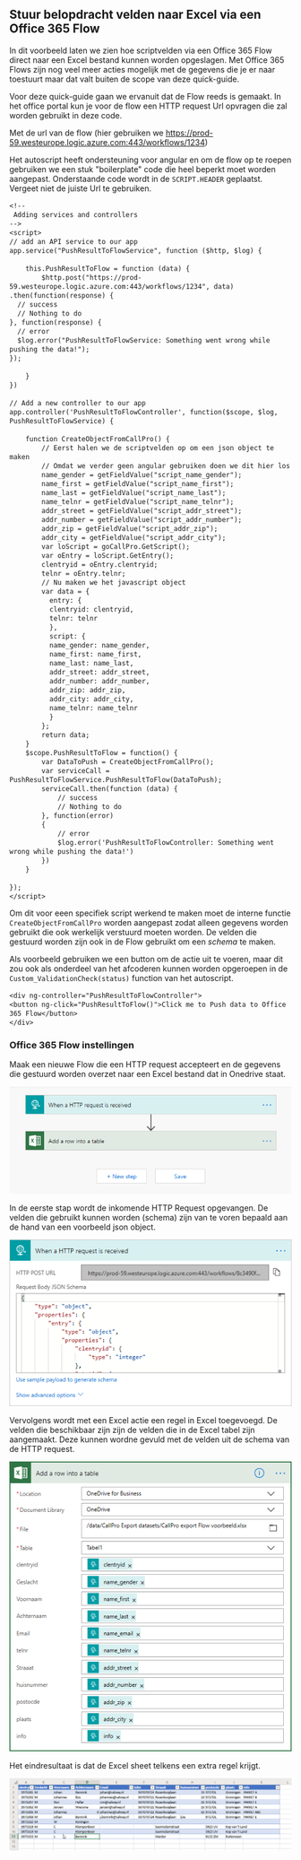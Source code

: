 ## Stuur belopdracht velden naar Excel via een Office 365 Flow ##

In dit voorbeeld laten we zien hoe scriptvelden via een Office 365 Flow direct naar een
Excel bestand kunnen worden opgeslagen. Met Office 365 Flows zijn nog veel meer acties mogelijk 
met de gegevens die je er naar toestuurt maar dat valt buiten de scope van deze quick-guide.

Voor deze quick-guide gaan we ervanuit dat de Flow reeds is gemaakt. 
In het office portal kun je voor de flow een HTTP request Url opvragen die zal worden gebruikt in 
deze code.

Met de url van de flow (hier gebruiken we https://prod-59.westeurope.logic.azure.com:443/workflows/1234) 

Het autoscript heeft ondersteuning voor angular en om de flow op te roepen gebruiken we een 
stuk "boilerplate" code die heel beperkt moet worden aangepast. Onderstaande code wordt in 
de `SCRIPT.HEADER` geplaatst. Vergeet niet de juiste Url te gebruiken.


```
<!--
 Adding services and controllers
-->
<script>
// add an API service to our app
app.service("PushResultToFlowService", function ($http, $log) {
    
    this.PushResultToFlow = function (data) {
		$http.post("https://prod-59.westeurope.logic.azure.com:443/workflows/1234", data)
.then(function(response) { 
  // success 
  // Nothing to do
}, function(response) { 
  // error 
  $log.error("PushResultToFlowService: Something went wrong while pushing the data!");
});

	}
})

// Add a new controller to our app
app.controller('PushResultToFlowController', function($scope, $log, PushResultToFlowService) {

    function CreateObjectFromCallPro() {
	    // Eerst halen we de scriptvelden op om een json object te maken
        // Omdat we verder geen angular gebruiken doen we dit hier los
        name_gender = getFieldValue("script_name_gender");
        name_first = getFieldValue("script_name_first");
        name_last = getFieldValue("script_name_last");
        name_telnr = getFieldValue("script_name_telnr");
        addr_street = getFieldValue("script_addr_street");
        addr_number = getFieldValue("script_addr_number");
        addr_zip = getFieldValue("script_addr_zip");
        addr_city = getFieldValue("script_addr_city");
        var loScript = goCallPro.GetScript();
        var oEntry = loScript.GetEntry();
        clentryid = oEntry.clentryid;
        telnr = oEntry.telnr;
        // Nu maken we het javascript object
        var data = {
          entry: {
          clentryid: clentryid,
          telnr: telnr      
          },
          script: {
          name_gender: name_gender,
          name_first: name_first,
          name_last: name_last,
          addr_street: addr_street,
          addr_number: addr_number,
          addr_zip: addr_zip,
          addr_city: addr_city,
          name_telnr: name_telnr
          }
        };
        return data;
    }
	$scope.PushResultToFlow = function() {
        var DataToPush = CreateObjectFromCallPro();
		var serviceCall = PushResultToFlowService.PushResultToFlow(DataToPush);
		serviceCall.then(function (data) {
            // success
			// Nothing to do
		}, function(error)
		{
            // error
			$log.error('PushResultToFlowController: Something went wrong while pushing the data!')
		})
	} 

});
</script>
```

Om dit voor eeen specifiek script werkend te maken moet de interne functie `CreateObjectFromCallPro` 
worden aangepast zodat alleen gegevens worden gebruikt die ook werkelijk verstuurd moeten worden. 
De velden die gestuurd worden zijn ook in de Flow gebruikt om een *schema* te maken.

Als voorbeeld gebruiken we een button om de actie uit te voeren, maar dit zou ook als onderdeel van 
het afcoderen kunnen worden opgeroepen in de `Custom_ValidationCheck(status)` function van het autoscript.

```
<div ng-controller="PushResultToFlowController">
<button ng-click="PushResultToFlow()">Click me to Push data to Office 365 Flow</button>
</div>
```

### Office 365 Flow instellingen ###

Maak een nieuwe Flow die een HTTP request accepteert en de gegevens die gestuurd worden overzet naar een 
Excel bestand dat in Onedrive staat.

![](images/Office_365_flow.png)

In de eerste stap wordt de inkomende HTTP Request opgevangen. De velden die gebruikt kunnen worden (schema) 
zijn van te voren bepaald aan de hand van een voorbeeld json object.

![](images/Flow_HTTP_Request.png)

Vervolgens wordt met een Excel actie een regel in Excel toegevoegd. De velden die beschikbaar zijn 
zijn de velden die in de Excel tabel zijn aangemaakt. Deze kunnen wordne gevuld met de velden uit 
de schema van de HTTP request.

![](images/Flow_Add_row_to_excel_table.png)

Het eindresultaat is dat de Excel sheet telkens een extra regel krijgt.

![](images/Excel_data.png)